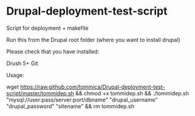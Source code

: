 Drupal-deployment-test-script
=============================

Script for deployment + makefile

Run this from the Drupal root folder (where you want to install drupal)

Please check that you have installed:

Drush 5+
Git

Usage:

wget https://raw.github.com/tommica/Drupal-deployment-test-script/master/tommidep.sh && chmod +x tommidep.sh && ./tommidep.sh "mysql://user:pass/server:port/dbname" "drupal_username" "drupal_password" "sitename" && rm tommidep.sh
